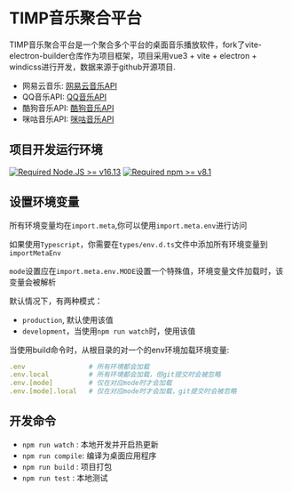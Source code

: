 # TIMP音乐聚合平台

TIMP音乐聚合平台是一个聚合多个平台的桌面音乐播放软件，fork了vite-electron-builder仓库作为项目框架，项目采用vue3 + vite + electron + windicss进行开发，数据来源于github开源项目.

- 网易云音乐: [网易云音乐API](https://github.com/Binaryify/NeteaseCloudMusicApi)
- QQ音乐API: [QQ音乐API](https://github.com/Rain120/qq-music-api)
- 酷狗音乐API: [酷狗音乐API](http://127.0.0.1)
- 咪咕音乐API: [咪咕音乐API](http://127.0.0.1)

## 项目开发运行环境

[![Required Node.JS >= v16.13](https://img.shields.io/static/v1?label=node&message=%3E=16.13&logo=node.js&color)](https://nodejs.org/about/releases/)
[![Required npm >= v8.1](https://img.shields.io/static/v1?label=npm&message=%3E=8.1&logo=npm&color)](https://github.com/npm/cli/releases)

## 设置环境变量

所有环境变量均在`import.meta`,你可以使用`import.meta.env`进行访问

如果使用`Typescript`，你需要在`types/env.d.ts`文件中添加所有环境变量到`importMetaEnv`

`mode`设置应在`import.meta.env.MODE`设置一个特殊值，环境变量文件加载时，该变量会被解析

默认情况下，有两种模式：

- `production`, 默认使用该值
- `development`，当使用`npm run watch`时，使用该值

当使用build命令时，从根目录的对一个的env环境加载环境变量:

```yml
.env                # 所有环境都会加载
.env.local          # 所有环境都会加载，但git提交时会被忽略
.env.[mode]         # 仅在对应mode时才会加载
.env.[mode].local   # 仅在对应mode时才会加载，git提交时会被忽略
```

## 开发命令

- `npm run watch` : 本地开发并开启热更新
- `npm run compile`: 编译为桌面应用程序
- `npm run build` : 项目打包
- `npm run test` : 本地测试
